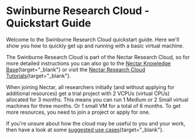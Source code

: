 # Swinburne Research Cloud - Quickstart Guide

Welcome to the Swinburne Research Cloud quickstart guide. Here we'll show you how to quickly get up and running with a basic virtual machine.

The Swinburne Research Cloud is part of the Nectar Research Cloud, so for more detailed instructions you can also go to the [Nectar Knowledge Base](https://support.ehelp.edu.au/support/solutions){target="_blank"}
or visit the
[Nectar Research Cloud Tutorials](https://tutorials.rc.nectar.org.au/){target="_blank"}.

When joining Nectar, all researchers initially (and without applying for additional resources) get a trial project with 2 VCPUs (virtual CPUs) allocated for 3 months.
This means you can run 1 Medium or 2 Small virtual machines for three months. Or 1 small VM for a total of 6 months.
To get more resources, you need to join a project or apply for one.

If you're unsure about how the cloud may be useful to you and your work, then have a look at some [suggested use cases](http://training.nectar.org.au/package03/sections/all.html){target="_blank"}.
